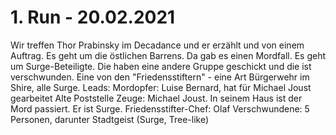 # 1. Run - 20.02.2021

Wir treffen Thor Prabinsky im Decadance und er erzählt und von einem Auftrag.
Es geht um die östlichen Barrens.
Da gab es einen Mordfall. Es geht um Surge-Beteiligte.
Die haben eine andere Gruppe geschickt und die ist verschwunden. Eine von den "Friedensstiftern" - eine Art Bürgerwehr im Shire, alle Surge.
Leads:
Mordopfer: Luise Bernard, hat für Michael Joust gearbeitet
Alte Poststelle
Zeuge: Michael Joust. In seinem Haus ist der Mord passiert. Er ist Surge.
Friedensstifter-Chef: Olaf
Verschwundene: 5 Personen, darunter Stadtgeist (Surge, Tree-like)
